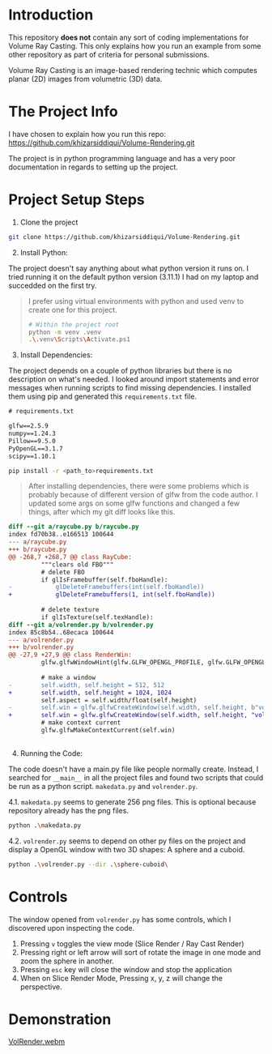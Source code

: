# Introduction

This repository **does not** contain any sort of coding implementations for Volume Ray Casting. This only explains how you run an example from some other repository as part of criteria for personal submissions.

Volume Ray Casting is an image-based rendering technic which computes planar (2D) images from volumetric (3D) data.

# The Project Info

I have chosen to explain how you run this repo: https://github.com/khizarsiddiqui/Volume-Rendering.git

The project is in python programming language and has a very poor documentation in regards to setting up the project.

# Project Setup Steps

1. Clone the project

```bash
git clone https://github.com/khizarsiddiqui/Volume-Rendering.git
```

2. Install Python:

The project doesn't say anything about what python version it runs on. I tried running it on the default python version (3.11.1) I had on my laptop and succedded on the first try.

> I prefer using virtual environments with python and used venv to create one for this project.
> ```bash
> # Within the project root
> python -m venv .venv
> .\.venv\Scripts\Activate.ps1
> ```

3. Install Dependencies:

The project depends on a couple of python libraries but there is no description on what's needed. I looked around import statements and error messages when running scripts to find missing dependencies. I installed them using pip and generated this `requirements.txt` file.

```requirements.txt
# requirements.txt

glfw==2.5.9
numpy==1.24.3
Pillow==9.5.0
PyOpenGL==3.1.7
scipy==1.10.1
```

```bash
pip install -r <path_to>requirements.txt
```

> After installing dependencies, there were some problems which is probably because of different version of glfw from the code author.
> I updated some args on some glfw functions and changed a few things, after which my git diff looks like this.
```patch
diff --git a/raycube.py b/raycube.py
index fd70b38..e166513 100644
--- a/raycube.py
+++ b/raycube.py
@@ -268,7 +268,7 @@ class RayCube:
         """clears old FBO"""
         # delete FBO
         if glIsFramebuffer(self.fboHandle):
-            glDeleteFramebuffers(int(self.fboHandle))
+            glDeleteFramebuffers(1, int(self.fboHandle))
     
         # delete texture
         if glIsTexture(self.texHandle):
diff --git a/volrender.py b/volrender.py
index 85c8b54..68ecaca 100644
--- a/volrender.py
+++ b/volrender.py
@@ -27,9 +27,9 @@ class RenderWin:
         glfw.glfwWindowHint(glfw.GLFW_OPENGL_PROFILE, glfw.GLFW_OPENGL_CORE_PROFILE)
 
         # make a window
-        self.width, self.height = 512, 512
+        self.width, self.height = 1024, 1024
         self.aspect = self.width/float(self.height)
-        self.win = glfw.glfwCreateWindow(self.width, self.height, b"volrender")
+        self.win = glfw.glfwCreateWindow(self.width, self.height, "volrender", None, None)
         # make context current
         glfw.glfwMakeContextCurrent(self.win)
         

```

4. Running the Code:

The code doesn't have a main.py file like people normally create. Instead, I searched for `__main__` in all the project files and found two scripts that could be run as a python script. `makedata.py` and `volrender.py`.

4.1. `makedata.py` seems to generate 256 png files. This is optional because repository already has the png files.

```bash
python .\makedata.py
```

4.2. `volrender.py` seems to depend on other py files on the project and display a OpenGL window with two 3D shapes: A sphere and a cuboid.

```bash
python .\volrender.py --dir .\sphere-cuboid\
```

# Controls

The window opened from `volrender.py` has some controls, which I  discovered upon inspecting the code.

1. Pressing `v` toggles the view mode (Slice Render / Ray Cast Render)
2. Pressing right or left arrow will sort of rotate the image in one mode and zoom the sphere in another.
3. Pressing `esc` key will close the window and stop the application
4. When on Slice Render Mode, Pressing x, y, z will change the perspective.

# Demonstration

[VolRender.webm](https://github.com/sanjeevmaharjan/volume-ray-casting/assets/10544486/471eafb8-5808-4528-937e-1778f5481524)

